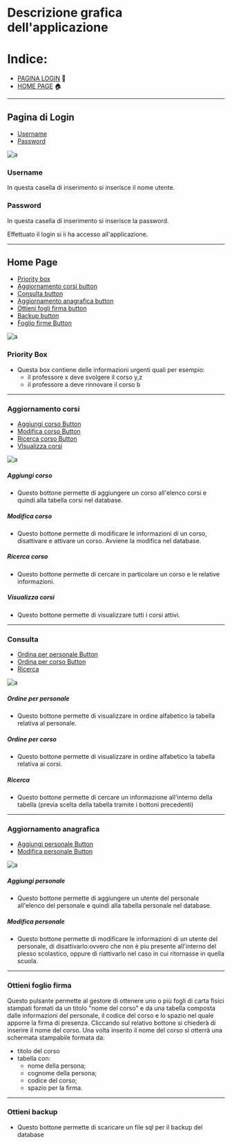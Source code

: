 # Descrizione grafica dell'applicazione

# Indice:
- [PAGINA LOGIN](#Pagina-di-login) :bust_in_silhouette:
- [HOME PAGE](#Home-page) :house:	

<hr>

## Pagina di Login
- [Username](#Username)
- [Password](#Password)

![a](/Immagini/Sito/Login.PNG)

### Username
In questa casella di inserimento si inserisce il nome utente.
### Password
In questa casella di inserimento si inserisce la password.

Effettuato il login si ìi ha accesso all'applicazione.

<hr>

## Home Page

- [Priority box](#Priority-Box)
- [Aggiornamento corsi button](#Aggiornamento-corsi)
- [Consulta button](#Consulta)
- [Aggiornamento anagrafica button](#Aggiornamento-anagrafica)
- [Ottieni fogli firma button](#Ottieni-fogli-firma)
- [Backup button](#Ottieni-backup)
- [Foglio firme Button](#Ottieni-foglio-firme)

![a](/Immagini/Sito/PaginaIniziale.PNG)

### Priority Box
- Questa box contiene delle informazioni urgenti  quali per esempio:
  - il professore x deve svolgere il corso y,z 
  - il professore a deve rinnovare il corso b
    
<hr>

### Aggiornamento corsi

- [Aggiungi corso Button](#Aggiungi-corso)
- [Modifica corso Button](#Modifica-corso)
- [Ricerca corso Button](#Ricerca-corso)
- [VIsualizza corsi](#Visualizza-corsi)

![a](https://github.com/Enrypase/AreaLab-IC13/blob/main/Immagini/Sito/AggiornaCorsi.PNG)

##### Aggiungi corso
- Questo bottone permette di aggiungere un corso all'elenco corsi e quindi alla tabella corsi nel database.

##### Modifica corso
- Questo bottone permette di modificare le informazioni di un corso, disattivare e attivare un corso. Avviene la modifica nel database.

##### Ricerca corso
- Questo bottone permette di cercare in particolare un corso e le relative informazioni.

##### Visualizza corsi
- Questo bottone permette di visualizzare tutti i corsi attivi.
    
<hr>

### Consulta

- [Ordina per personale Button](#Ordine-per-personale)
- [Ordina per corso Button](#Ordine-per-corso)
- [Ricerca](#Ricerca)

![a](https://github.com/Enrypase/AreaLab-IC13/blob/main/Immagini/Sito/Consulta.PNG)

##### Ordine per personale
- Questo bottone permette di visualizzare in ordine alfabetico la tabella relativa al personale.

##### Ordine per corso
- Questo bottone permette di visualizzare in ordine alfabetico la tabella relativa ai corsi.

##### Ricerca
- Questo bottone permette di cercare un informazione all'interno della tabella (previa scelta della tabella tramite i bottoni precedenti)
    
<hr>

### Aggiornamento anagrafica

- [Aggiungi personale Button](#Aggiungi-personale)  
- [Modifica personale Button](#Modifica-personale)

![a](https://github.com/Enrypase/AreaLab-IC13/blob/main/Immagini/Sito/AggiornaAnagrafica.PNG)

##### Aggiungi personale 
- Questo bottone permette di aggiungere un utente del personale all'elenco del personale e quindi alla tabella personale nel database.

##### Modifica personale
- Questo bottone permette di modificare le informazioni di un utente del personale, di disattivarlo:ovvero che non è piu presente all'interno del plesso scolastico, oppure di riattivarlo nel caso in cui ritornasse in quella scuola.

<hr>

### Ottieni foglio firma
Questo pulsante permette al gestore di ottenere uno o più fogli di carta fisici stampati formati da un titolo "nome del corso" e 
da una tabella composta dalle informazioni del personale, il codice del corso e lo spazio nel quale apporre la firma di presenza.
Cliccando sul relativo bottone si chiederà di inserire il nome del corso. Una volta inserito il nome del corso
si otterrà una schermata stampabile formata da: 
* titolo del corso
* tabella con: 
    - nome della persona;
    - cognome della persona;
    - codice del corso;
    - spazio per la firma.
    
<hr>

### Ottieni backup
- Questo bottone permette di scaricare un file sql per il backup del database

